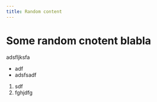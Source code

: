 ```yaml
---
title: Random content
---
```


# Some random cnotent blabla

adsfljksfa

- adf
- adsfsadf


1. sdf
2. fghjdfg
